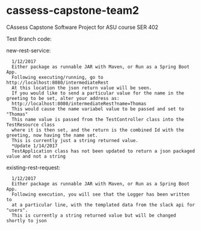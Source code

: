 # cassess-capstone-team2
CAssess Capstone Software Project for ASU course SER 402

Test Branch code:
  
  new-rest-service:
    
      1/12/2017
      Either package as runnable JAR with Maven, or Run as a Spring Boot App.
      Following executing/running, go to http://localhost:8080/intermediateRest
      At this location the json return value will be seen.
      If you would like to send a particular value for the name in the greeting to be set, alter your address as:
      http://localhost:8080/intermediateRest?name=Thomas
      This would cause the name variabel value to be passed and set to "Thomas"
      This name value is passed from the TestController class into the TestResource class
      where it is then set, and the return is the combined Id with the greeting, now having the name set.
      This is currently just a string returned value.
      *Update 1/14/2017
      TestApplication class has not been updated to return a json packaged value and not a string
      
 existing-rest-request:
      
      1/12/2017
      Either package as runnable JAR with Maven, or Run as a Spring Boot App.
      Following execution, you will see that the Logger has been written to 
      at a particular line, with the templated data from the slack api for "users".
      This is currently a string returned value but will be changed shortly to json
